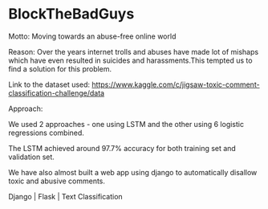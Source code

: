 # BlockTheBadGuys
Motto: Moving towards an abuse-free online world

Reason: Over the years internet trolls and abuses have made lot of mishaps which have even resulted in suicides and harassments.This tempted us to find a solution for this problem.

Link to the dataset used: https://www.kaggle.com/c/jigsaw-toxic-comment-classification-challenge/data

Approach:

We used 2 approaches - one using LSTM and the other using 6 logistic regressions combined.

The LSTM achieved around 97.7% accuracy for both training set and validation set.

We have also almost built a web app using django to automatically disallow toxic and abusive comments.

Django | Flask | Text Classification
